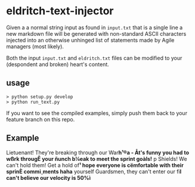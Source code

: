 # eldritch-text-injector

Given a a normal string input as found in `input.txt` that is a single line a new markdown file will be generated
with non-standard ASCII characters injected into an otherwise unhinged list of statements made by Agile managers (most likely).

Both the input `input.txt` and `eldritch.txt` files can be modified to your (despondent and broken) heart's content.

## usage

```
> python setup.py develop
> python run_text.py
```

If you want to see the compiled examples, simply push them back to your feature branch on this repo.


## Example


Lietuenant! They're breaking through our War**h¹®a - Åt's funny you had to wßrk througÊ your ñunch b¼eak to meet the sprint goàls!** p Shields! We can't hold them! Get a hold of**¹ hope everyone is cëmfortable with their sprinÈ commi¸ments haha**  yourself Guardsmen, they can't enter our fi**I can't believe our velocity is 50%ì** 